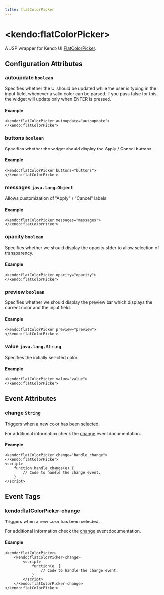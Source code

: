 ```yaml
---
title: flatColorPicker
---
```


# \<kendo:flatColorPicker\>
A JSP wrapper for Kendo UI [FlatColorPicker](/api/web/flatcolorpicker).

## Configuration Attributes

### autoupdate `boolean`

Specifies whether the UI should be updated while the user is typing in
the input field, whenever a valid color can be parsed.  If you pass
false for this, the widget will update only when ENTER is pressed.

#### Example
    <kendo:flatColorPicker autoupdate="autoupdate">
    </kendo:flatColorPicker>

### buttons `boolean`

Specifies whether the widget should display the Apply / Cancel buttons.

#### Example
    <kendo:flatColorPicker buttons="buttons">
    </kendo:flatColorPicker>

### messages `java.lang.Object`

Allows customization of "Apply" / "Cancel" labels.

#### Example
    <kendo:flatColorPicker messages="messages">
    </kendo:flatColorPicker>

### opacity `boolean`

Specifies whether we should display the opacity slider to allow
selection of transparency.

#### Example
    <kendo:flatColorPicker opacity="opacity">
    </kendo:flatColorPicker>

### preview `boolean`

Specifies whether we should display the preview bar which displays the
current color and the input field.

#### Example
    <kendo:flatColorPicker preview="preview">
    </kendo:flatColorPicker>

### value `java.lang.String`

Specifies the initially selected color.

#### Example
    <kendo:flatColorPicker value="value">
    </kendo:flatColorPicker>


## Event Attributes

### change `String`

Triggers when a new color has been selected.


For additional information check the [change](/api/web/flatcolorpicker#events-change) event documentation.

#### Example
    <kendo:flatColorPicker change="handle_change">
    </kendo:flatColorPicker>
    <script>
        function handle_change(e) {
            // Code to handle the change event.
        }
    </script>

## Event Tags

### kendo:flatColorPicker-change

Triggers when a new color has been selected.


For additional information check the [change](/api/web/flatcolorpicker#events-change) event documentation.

#### Example
    <kendo:flatColorPicker>
        <kendo:flatColorPicker-change>
            <script>
                function(e) {
                    // Code to handle the change event.
                }
            </script>
        </kendo:flatColorPicker-change>
    </kendo:flatColorPicker>

